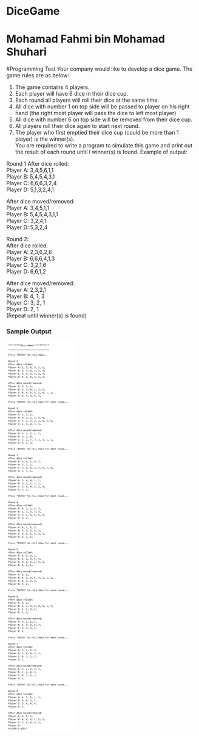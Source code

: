 # DiceGame
# Mohamad Fahmi bin Mohamad Shuhari
#Programming Test 
Your company would like to develop a dice game. The game rules are as below: 
1.	The game contains 4 players.
2.	Each player will have 6 dice in their dice cup.
3.	Each round all players will roll their dice at the same time.
4.	All dice with number 1 on top side will be passed to player on his right hand (the right most player will pass the dice to left most player)
5.	All dice with number 6 on top side will be removed from their dice cup.
6.	All players roll their dice again to start next round.
7.	The player who first emptied their dice cup (could be more than 1 player) is  the winner(s).  
You are required to write a program to simulate this game and print out the result of each round until l winner(s) is found. 
Example of output: 

Round 1 
After dice rolled:<br>
Player A: 3,4,5,6,1,1 <br>
Player B: 5,4,5,4,3,1 <br>
Player C: 6,6,6,3,2,4 <br>
Player D: 5,1,3,2,4,1 <br>

After dice moved/removed: <br>
Player A: 3,4,5,1,1 <br>
Player B: 5,4,5,4,3,1,1 <br>
Player C: 3,2,4,1 <br>
Player D: 5,3,2,4 <br>

Round 2: <br>
After dice rolled: <br>
Player A: 2,3,6,2,6 <br>
Player B: 6,6,6,4,1,3 <br>
Player C: 3,2,1,6 <br>
Player D: 6,6,1,2 <br>

After dice moved/removed: <br>
Player A: 2,3,2,1 <br>
Player B: 4, 1, 3 <br>
Player C: 3, 2, 1 <br>
Player D: 2, 1 <br />
(Repeat until winner(s) is found) 

<h3>Sample Output</h3>
<kbd>
<img src="https://github.com/fahmyamy/DiceGame/blob/master/output.png" />
</kbd>
